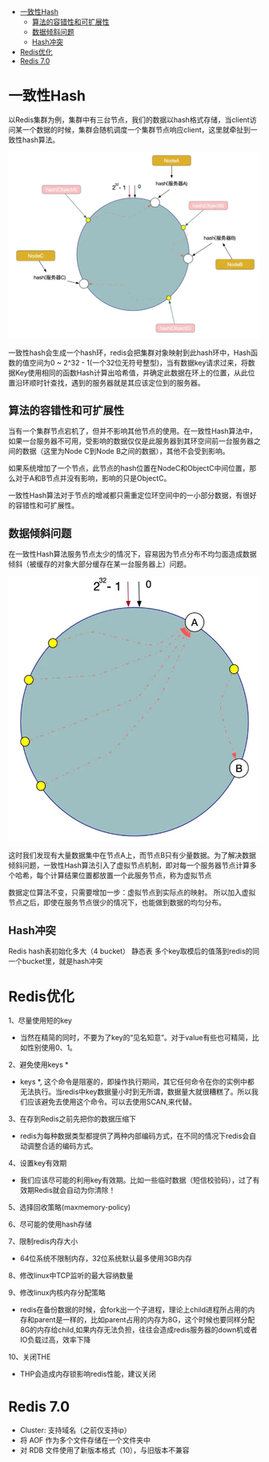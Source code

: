- [一致性Hash](#一致性hash)
  - [算法的容错性和可扩展性](#算法的容错性和可扩展性)
  - [数据倾斜问题](#数据倾斜问题)
  - [Hash冲突](#hash冲突)
- [Redis优化](#redis优化)
- [Redis 7.0](#redis-70)

# 一致性Hash

以Redis集群为例，集群中有三台节点，我们的数据以hash格式存储，当client访问某一个数据的时候，集群会随机调度一个集群节点响应client，这里就牵扯到一致性hash算法。

![redis](../../img/redis_hash1.jpg)

一致性hash会生成一个hash环，redis会把集群对象映射到此hash环中，Hash函数的值空间为0 ~ 2^32 - 1(一个32位无符号整型)，当有数据key请求过来，将数据Key使用相同的函数Hash计算出哈希值，并确定此数据在环上的位置，从此位置沿环顺时针查找，遇到的服务器就是其应该定位到的服务器。

## 算法的容错性和可扩展性
当有一个集群节点宕机了，但并不影响其他节点的使用。在一致性Hash算法中，如果一台服务器不可用，受影响的数据仅仅是此服务器到其环空间前一台服务器之间的数据（这里为Node C到Node B之间的数据），其他不会受到影响。

如果系统增加了一个节点，此节点的hash位置在NodeC和ObjectC中间位置，那么对于A和B节点并没有影响，影响的只是ObjectC。

一致性Hash算法对于节点的增减都只需重定位环空间中的一小部分数据，有很好的容错性和可扩展性。

## 数据倾斜问题
在一致性Hash算法服务节点太少的情况下，容易因为节点分布不均匀面造成数据倾斜（被缓存的对象大部分缓存在某一台服务器上）问题。

![](../../img/redis_hash2.jpg)

这时我们发现有大量数据集中在节点A上，而节点B只有少量数据。为了解决数据倾斜问题，一致性Hash算法引入了虚拟节点机制，即对每一个服务器节点计算多个哈希，每个计算结果位置都放置一个此服务节点，称为虚拟节点

数据定位算法不变，只需要增加一步：虚拟节点到实际点的映射。 所以加入虚拟节点之后，即使在服务节点很少的情况下，也能做到数据的均匀分布。

## Hash冲突
Redis hash表初始化多大（4 bucket） 静态表
多个key取模后的值落到redis的同一个bucket里，就是hash冲突

# Redis优化

1、尽量使用短的key
- 当然在精简的同时，不要为了key的“见名知意”。对于value有些也可精简，比如性别使用0、1。

2、避免使用keys *
- keys *, 这个命令是阻塞的，即操作执行期间，其它任何命令在你的实例中都无法执行。当redis中key数据量小时到无所谓，数据量大就很糟糕了。所以我们应该避免去使用这个命令。可以去使用SCAN,来代替。

3、在存到Redis之前先把你的数据压缩下
- redis为每种数据类型都提供了两种内部编码方式，在不同的情况下redis会自动调整合适的编码方式。

4、设置key有效期
- 我们应该尽可能的利用key有效期。比如一些临时数据（短信校验码），过了有效期Redis就会自动为你清除！

5、选择回收策略(maxmemory-policy)

6、尽可能的使用hash存储

7、限制redis内存大小
- 64位系统不限制内存，32位系统默认最多使用3GB内存

8、修改linux中TCP监听的最大容纳数量

9、修改linux内核内存分配策略
- redis在备份数据的时候，会fork出一个子进程，理论上child进程所占用的内存和parent是一样的，比如parent占用的内存为8G，这个时候也要同样分配8G的内存给child,如果内存无法负担，往往会造成redis服务器的down机或者IO负载过高，效率下降

10、关闭THE
- THP会造成内存锁影响redis性能，建议关闭

# Redis 7.0
- Cluster: 支持域名（之前仅支持ip）
- 将 AOF 作为多个文件存储在一个文件夹中
- 对 RDB 文件使用了新版本格式（10），与旧版本不兼容